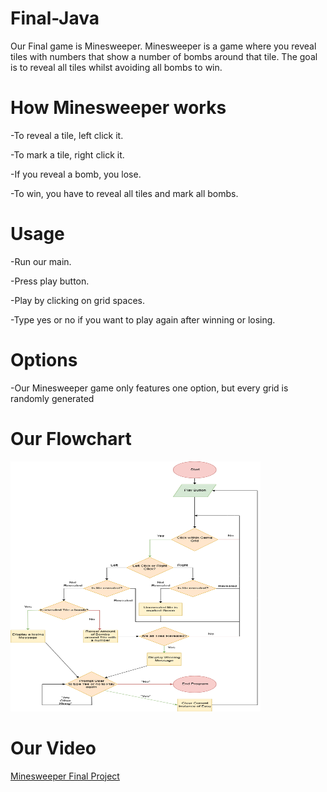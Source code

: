 # Final-Java
Our Final game is Minesweeper. Minesweeper is a game where you reveal tiles with numbers that show a number of bombs around that tile. The goal is to reveal all tiles whilst avoiding all bombs to win.

# How Minesweeper works
-To reveal a tile, left click it.

-To mark a tile, right click it. 

-If you reveal a bomb, you lose.

-To win, you have to reveal all tiles and mark all bombs. 

# Usage

-Run our main.

-Press play button.

-Play by clicking on grid spaces.

-Type yes or no if you want to play again after winning or losing.

# Options
-Our Minesweeper game only features one option, but every grid is randomly generated

# Our Flowchart
<img src="Minesweeper Flowchart.png" height = "400" width ="400">

# Our Video
<a href ="https://youtu.be/46vPQlsXBxA">Minesweeper Final Project</a>
